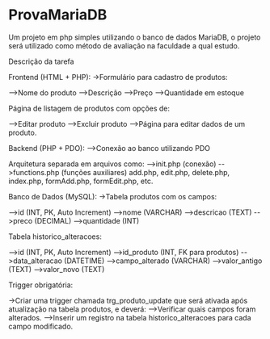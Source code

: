 # ProvaMariaDB
Um projeto em php simples utilizando o banco de dados MariaDB, o projeto será utilizado como método de avaliação na faculdade a qual estudo.

Descrição da tarefa

Frontend (HTML + PHP):
->Formulário para cadastro de produtos:

-->Nome do produto
-->Descrição
-->Preço
-->Quantidade em estoque


Página de listagem de produtos com opções de:

-->Editar produto
-->Excluir produto
-->Página para editar dados de um produto.


Backend (PHP + PDO):
-->Conexão ao banco utilizando PDO

Arquitetura separada em arquivos como:
-->init.php (conexão)
-->functions.php (funções auxiliares)
add.php, edit.php, delete.php, index.php, formAdd.php, formEdit.php, etc.


Banco de Dados (MySQL):
->Tabela produtos com os campos:

-->id (INT, PK, Auto Increment)
-->nome (VARCHAR)
-->descricao (TEXT)
-->preco (DECIMAL)
-->quantidade (INT)


Tabela historico_alteracoes:

-->id (INT, PK, Auto Increment)
-->id_produto (INT, FK para produtos)
-->data_alteracao (DATETIME)
-->campo_alterado (VARCHAR)
-->valor_antigo (TEXT)
-->valor_novo (TEXT)


Trigger obrigatória:

->Criar uma trigger chamada trg_produto_update que será ativada após atualização na tabela produtos, e deverá:
-->Verificar quais campos foram alterados.
-->Inserir um registro na tabela historico_alteracoes para cada campo modificado.

